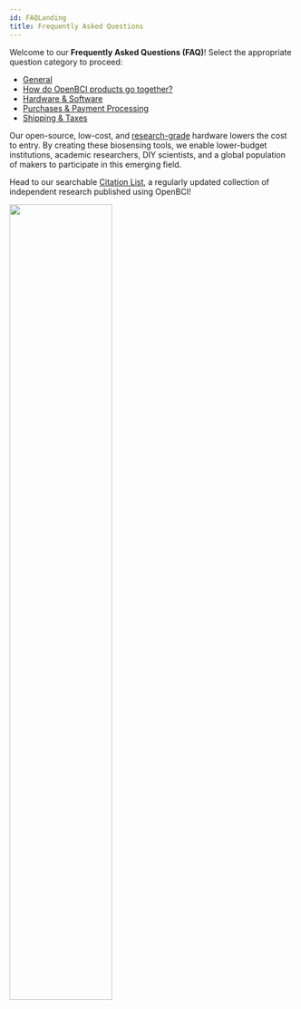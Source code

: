 ```yaml
---
id: FAQLanding
title: Frequently Asked Questions
---
```


Welcome to our **Frequently Asked Questions (FAQ)**! Select the appropriate question category to proceed:

* [General](08FAQ/01-GeneralFrequentlyAskedQuestions.md)
* [How do OpenBCI products go together?](08FAQ/02-HowProductsGoTogether.md)
* [Hardware & Software](08FAQ/03-HardwareFAQ.md)
* [Purchases & Payment Processing](08FAQ/04-PaymentFAQ.md)
* [Shipping & Taxes](08FAQ/05-ShippingFAQ.md)


Our open-source, low-cost, and [research-grade](https://arxiv.org/pdf/1606.02438.pdf) hardware lowers the cost to entry. By creating these biosensing tools, we enable lower-budget institutions, academic researchers, DIY scientists, and a global population of makers to participate in this emerging field.

Head to our searchable [Citation List](https://docs.google.com/spreadsheets/d/1WvolD2-QJ5aUJy5o0Dq5wdFQtLMkMtppZT8s_ihYyA4/edit#gid=0), a regularly updated collection of independent research published using OpenBCI!

<img src="https://raw.githubusercontent.com/OpenBCI/Docs/master/assets/images/Ganglion_Tutorial_Screenshot.png" width="60%" />
